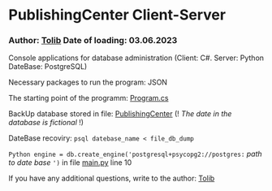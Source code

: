 # PublishingCenter Client-Server
### Author: [Tolib](https://github.com/Tolib-Angle) Date of loading: 03.06.2023
Console applications for database administration (Client: C#. Server: Python DateBase: PostgreSQL)

Necessary packages to run the program: JSON

The starting point of the programm: [Program.cs](https://github.com/Tolib-Angle/PublishingCenter_NHibernate/blob/main/Client/Program.cs)

BackUp database stored in file: [PublishingCenter](https://github.com/Tolib-Angle/PublishingCenter_NHibernate/blob/main/PublishingCenter.txt) (! _The date in the database is fictional_ !)

DateBase recoviry: `psql datebase_name < file_db_dump`

`Python engine = db.create_engine('postgresql+psycopg2://postgres:` _path to date base_ `')` in file [main.py](https://github.com/Tolib-Angle/PublishingCenter_NHibernate/blob/main/Server/main.py) line 10

If you have any additional questions, write to the author: [Tolib](https://github.com/Tolib-Angle)
